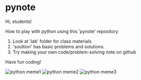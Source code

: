 # pynote
Hi, students!

How to play with python using this 'pynote' repository
1. Look at 'lab' folder for class materials.
2. 'soultion' has basic problems and solutions. 
3. Try making your own code/problem-solving note on github

Have fun coding!

![python meme1](https://miro.medium.com/max/1027/1*Ud_bNdeWPf4iN1EcydaDFA.png)
![python meme2](https://everythingisviral.com/wp-content/uploads/2021/07/it-doesnt-work.jpg)
![python meme3](https://miro.medium.com/max/820/0*oyD7ekV-hMU91h4J.png)
